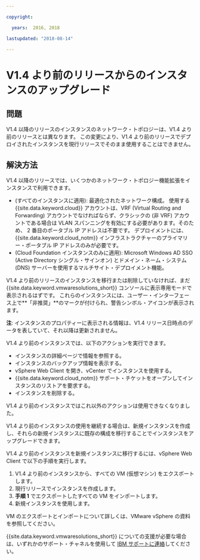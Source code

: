 ```yaml
---

copyright:

  years:  2016, 2018

lastupdated: "2018-08-14"

---
```


# V1.4 より前のリリースからのインスタンスのアップグレード

## 問題

V1.4 以降のリリースのインスタンスのネットワーク・トポロジーは、V1.4 より前のリリースとは異なります。 この変更により、V1.4 より前のリリースでデプロイされたインスタンスを現行リリースでそのまま使用することはできません。

## 解決方法

V1.4 以降のリリースでは、いくつかのネットワーク・トポロジー機能拡張をインスタンスで利用できます。
* (すべてのインスタンスに適用): 最適化されたネットワーク構成。 使用する {{site.data.keyword.cloud}} アカウントは、VRF (Virtual Routing and Forwarding) アカウントでなければならず、クラシックの (非 VRF) アカウントである場合は VLAN スパンニングを有効にする必要があります。そのため、 2 番目のポータブル IP アドレスは不要です。 デプロイメントには、{{site.data.keyword.cloud_notm}} インフラストラクチャーのプライマリー・ポータブル IP アドレスのみが必要です。
* (Cloud Foundation インスタンスのみに適用): Microsoft Windows AD SSO (Active Directory シングル・サインオン) とドメイン・ネーム・システム (DNS) サーバーを使用するマルチサイト・デプロイメント機能。

V1.4 より前のリリースのインスタンスを移行または削除していなければ、まだ {{site.data.keyword.vmwaresolutions_short}} コンソールに表示専用モードで表示されるはずです。 これらのインスタンスには、ユーザー・インターフェース上で**「非推奨」**のマークが付けられ、警告シンボル・アイコンが表示されます。

**注**: インスタンスのプロパティーに表示される情報は、V1.4 リリース日時点のデータを表していて、それ以降は更新されません。

V1.4 より前のインスタンスでは、以下のアクションを実行できます。
*  インスタンスの詳細ページで情報を参照する。
*  インスタンスのバックアップ情報を表示する。
*  vSphere Web Client を開き、vCenter でインスタンスを使用する。
*  {{site.data.keyword.cloud_notm}} サポート・チケットをオープンしてインスタンスのリストアを要求する。
*  インスタンスを削除する。

V1.4 より前のインスタンスではこれ以外のアクションは使用できなくなりました。

V1.4 より前のインスタンスの使用を継続する場合は、新規インスタンスを作成し、それらの新規インスタンスに既存の構成を移行することでインスタンスをアップグレードできます。

V1.4 より前のインスタンスを新規インスタンスに移行するには、vSphere Web Client で以下の手順を実行します。
1. V1.4 より前のインスタンスから、すべての VM (仮想マシン) をエクスポートします。
2. 現行リリースでインスタンスを作成します。
3. **手順 1** でエクスポートしたすべての VM をインポートします。
4. 新規インスタンスを使用します。

VM のエクスポートとインポートについて詳しくは、VMware vSphere の資料を参照してください。

{{site.data.keyword.vmwaresolutions_short}} についての支援が必要な場合は、いずれかのサポート・チャネルを使用して [IBM サポートに連絡](trbl_support.html)してください。
